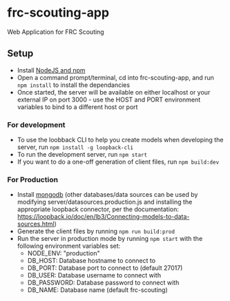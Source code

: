 # frc-scouting-app
Web Application for FRC Scouting

## Setup

* Install [NodeJS and npm](https://nodejs.org/en/download/)
* Open a command prompt/terminal, cd into frc-scouting-app, and run `npm install` to install the dependancies
* Once started, the server will be available on either localhost or your external IP on port 3000 - use the HOST and PORT
environment variables to bind to a different host or port

### For development
* To use the loobback CLI to help you create models when developing the server, run `npm install -g loopback-cli`
* To run the development server, run `npm start`
* If you want to do a one-off generation of client files, run `npm build:dev`

### For Production
* Install [mongodb](https://docs.mongodb.com/manual/installation/) (other databases/data sources can be used by modifying
server/datasources.production.js and installing the appropriate loopback connector, per the documentation:
https://loopback.io/doc/en/lb3/Connecting-models-to-data-sources.html)
* Generate the client files by running `npm run build:prod`
* Run the server in production mode by running `npm start` with the following environment variables set:
    * NODE_ENV: "production"
    * DB_HOST: Database hostname to connect to
    * DB_PORT: Database port to connect to (default 27017)
    * DB_USER: Database username to connect with
    * DB_PASSWORD: Database password to connect with
    * DB_NAME: Database name (default frc-scouting)
